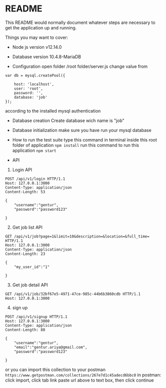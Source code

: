 # README

This README would normally document whatever steps are necessary to get the
application up and running.

Things you may want to cover:

* Node js version
 v12.14.0

* Database version
 10.4.8-MariaDB

* Configuration
open folder /root folder/server.js
change value from
```
var db = mysql.createPool({

    host: 'localhost',
    user: 'root',
    password: '',
    database: 'job'
});

  ``` 
  according to the installed mysql authentication

* Database creation
Create database wich name is "job"

* Database initialization
make sure you have run your mysql database

* How to run the test suite
type this command in terminal inside this root folder of application
```npm install```
run this command to run this application
```npm start```

* API 
1. Login API
```
POST /api/v1/login HTTP/1.1
Host: 127.0.0.1:3000
Content-Type: application/json
Content-Length: 53

{
	"username":"gentur",
	"password":"password123"
	
}
```
2. Get job list API
```
GET /api/v1/job?page=1&limit=10&description=&location=&full_time= HTTP/1.1
Host: 127.0.0.1:3000
Content-Type: application/json
Content-Length: 23

{
	"my_user_id":"1"
	
}
```
3. Get job detail API
```
GET /api/v1/job/32bf67e5-4971-47ce-985c-44b6b3860cdb HTTP/1.1
Host: 127.0.0.1:3000
```
4. sign up
```
POST /api/v1/signup HTTP/1.1
Host: 127.0.0.1:3000
Content-Type: application/json
Content-Length: 88

{
	"username":"gentur",
	"email":"gentur.ariya@gmail.com",
	"password":"password123"
	
}
```
or you can import this collection to your postman ```https://www.getpostman.com/collections/267e7d1c45adecd6bbc0```
in postman: click import, click tab link paste url above to text box, then click continue
